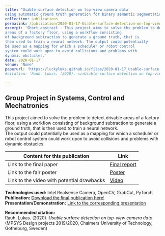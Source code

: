 ```yaml
---
title: "Usable surface detection on top-view camera data
using automatic ground truth generation for binary semantic segmentation"
collection: publications
permalink: /publication/2020-01-17-Usable-surface-detection-on-top-view-camera-data
excerpt: 'Short abstract - This project aims to solve the problem to detect drivable
areas of a factory floor, using a workflow consisting
of background subtraction to generate a ground truth, that is
then used to train a neural network. The output could potentially
be used as a mapping for which a scheduler or robot control
system could work upon to avoid collisions and problems with
dynamic obstacles.'
date: 2020-01-17
venue: 'None'
paperurl: 'https://luckyluks.github.io/files/2020-01-17_Usable-surface-detection-on-top-view-camera-data.pdf'
#citation: 'Rauh, Lukas. (2020). <i>Usable surface detection on top-view camera data.</i> (MPSYS Design projects 2019/2020, Chalmers University of Technology, Gotheburg, Sweden)'

---
```


## Group Project in Systems, Control and Mechatronics

This project aimed to solve the problem to detect drivable
areas of a factory floor, using a workflow consisting
of background subtraction to generate a ground truth, that is
then used to train a neural network.  
The output could potentially
be used as a mapping for which a scheduler or robot control
system could work upon to avoid collisions and problems with
dynamic obstacles.

| Content for this publication | Link |
|---|---|
| Link to the final paper | [Final report](https://github.com/luckyluks/DP-SurfaceDetection/blob/master/submissions/Final_Report.pdf) |
| Link to the fair poster | [Poster](https://github.com/luckyluks/DP-SurfaceDetection/blob/master/submissions/Poster.pdf) |
| Link to the video with potential drawbacks | [Video](https://github.com/luckyluks/DP-SurfaceDetection/blob/master/recordings/test_video_with_potential_problems.mp4) |

**Technologies used:** Intel Realsense Camera, OpenCV, GrabCut, PyTorch  
**Publication:** [Download the final publication here!](https://luckyluks.github.io/files/2020-01-17_Usable-surface-detection-on-top-view-camera-data.pdf)  
**Presentation/Demonstration:** [Link to the corresponding presentation](https://luckyluks.github.io/talks/2020-01-17-design-project-fair)

**Recommended citation:**  
Rauh, Lukas. (2020). <i>Usable surface detection on top-view camera data.</i> (MPSYS Design projects 2019/2020, Chalmers University of Technology, Gotheburg, Sweden)